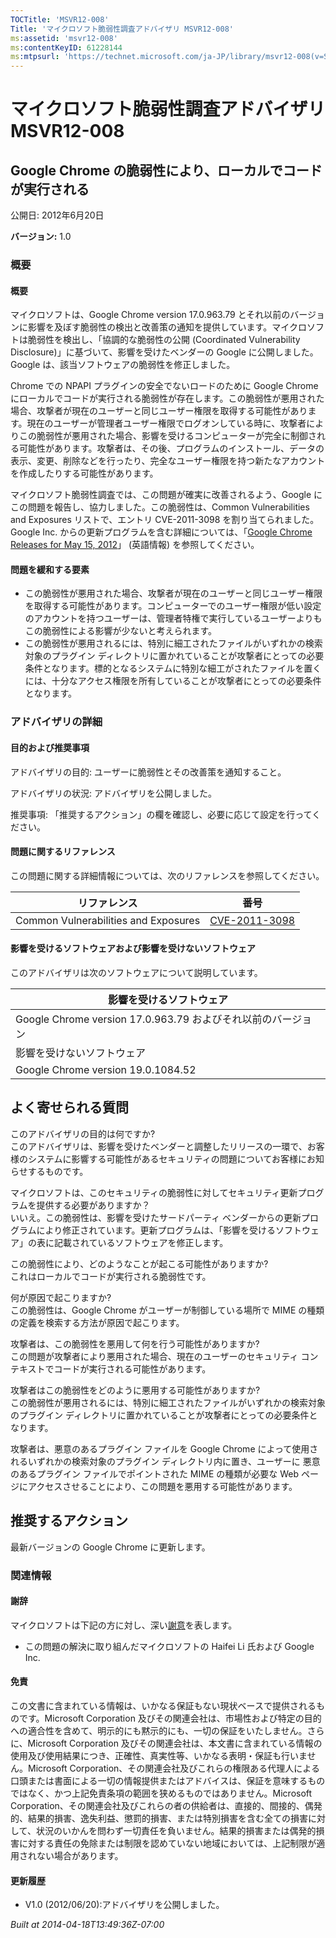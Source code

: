 ```yaml
---
TOCTitle: 'MSVR12-008'
Title: 'マイクロソフト脆弱性調査アドバイザリ MSVR12-008'
ms:assetid: 'msvr12-008'
ms:contentKeyID: 61228144
ms:mtpsurl: 'https://technet.microsoft.com/ja-JP/library/msvr12-008(v=Security.10)'
---
```




マイクロソフト脆弱性調査アドバイザリ MSVR12-008
===============================================

Google Chrome の脆弱性により、ローカルでコードが実行される
----------------------------------------------------------

公開日: 2012年6月20日

**バージョン:** 1.0

### 概要

#### 概要

マイクロソフトは、Google Chrome version 17.0.963.79 とそれ以前のバージョンに影響を及ぼす脆弱性の検出と改善策の通知を提供しています。マイクロソフトは脆弱性を検出し、「協調的な脆弱性の公開 (Coordinated Vulnerability Disclosure)」に基づいて、影響を受けたベンダーの Google に公開しました。Google は、該当ソフトウェアの脆弱性を修正しました。

Chrome での NPAPI プラグインの安全でないロードのために Google Chrome にローカルでコードが実行される脆弱性が存在します。この脆弱性が悪用された場合、攻撃者が現在のユーザーと同じユーザー権限を取得する可能性があります。現在のユーザーが管理者ユーザー権限でログオンしている時に、攻撃者によりこの脆弱性が悪用された場合、影響を受けるコンピューターが完全に制御される可能性があります。攻撃者は、その後、プログラムのインストール、データの表示、変更、削除などを行ったり、完全なユーザー権限を持つ新たなアカウントを作成したりする可能性があります。

マイクロソフト脆弱性調査では、この問題が確実に改善されるよう、Google にこの問題を報告し、協力しました。この脆弱性は、Common Vulnerabilities and Exposures リストで、エントリ CVE-2011-3098 を割り当てられました。Google Inc. からの更新プログラムを含む詳細については、「[Google Chrome Releases for May 15, 2012](https://googlechromereleases.blogspot.com/2012/05/stable-channel-update.html)」 (英語情報) を参照してください。

#### 問題を緩和する要素

-   この脆弱性が悪用された場合、攻撃者が現在のユーザーと同じユーザー権限を取得する可能性があります。コンピューターでのユーザー権限が低い設定のアカウントを持つユーザーは、管理者特権で実行しているユーザーよりもこの脆弱性による影響が少ないと考えられます。
-   この脆弱性が悪用されるには、特別に細工されたファイルがいずれかの検索対象のプラグイン ディレクトリに置かれていることが攻撃者にとっての必要条件となります。標的となるシステムに特別な細工がされたファイルを置くには、十分なアクセス権限を所有していることが攻撃者にとっての必要条件となります。

### アドバイザリの詳細

#### 目的および推奨事項

アドバイザリの目的: ユーザーに脆弱性とその改善策を通知すること。

アドバイザリの状況: アドバイザリを公開しました。

推奨事項: 「推奨するアクション」の欄を確認し、必要に応じて設定を行ってください。

#### 問題に関するリファレンス

この問題に関する詳細情報については、次のリファレンスを参照してください。

| リファレンス                         | 番号                                                                             |
|--------------------------------------|----------------------------------------------------------------------------------|
| Common Vulnerabilities and Exposures | [CVE-2011-3098](https://www.cve.mitre.org/cgi-bin/cvename.cgi?name=cve-2011-3098) |

#### 影響を受けるソフトウェアおよび影響を受けないソフトウェア

このアドバイザリは次のソフトウェアについて説明しています。

| 影響を受けるソフトウェア                                     |
|--------------------------------------------------------------|
| Google Chrome version 17.0.963.79 およびそれ以前のバージョン |
| 影響を受けないソフトウェア                                   |
| Google Chrome version 19.0.1084.52                           |

よく寄せられる質問
------------------

 
このアドバイザリの目的は何ですか?   
このアドバイザリは、影響を受けたベンダーと調整したリリースの一環で、お客様のシステムに影響する可能性があるセキュリティの問題についてお客様にお知らせするものです。

マイクロソフトは、このセキュリティの脆弱性に対してセキュリティ更新プログラムを提供する必要がありますか？   
いいえ。この脆弱性は、影響を受けたサードパーティ ベンダーからの更新プログラムにより修正されています。更新プログラムは、「影響を受けるソフトウェア」の表に記載されているソフトウェアを修正します。

この脆弱性により、どのようなことが起こる可能性がありますか?   
これはローカルでコードが実行される脆弱性です。

何が原因で起こりますか?   
この脆弱性は、Google Chrome がユーザーが制御している場所で MIME の種類の定義を検索する方法が原因で起こります。

攻撃者は、この脆弱性を悪用して何を行う可能性がありますか?   
この問題が攻撃者により悪用された場合、現在のユーザーのセキュリティ コンテキストでコードが実行される可能性があります。

攻撃者はこの脆弱性をどのように悪用する可能性がありますか?   
この脆弱性が悪用されるには、特別に細工されたファイルがいずれかの検索対象のプラグイン ディレクトリに置かれていることが攻撃者にとっての必要条件となります。

攻撃者は、悪意のあるプラグイン ファイルを Google Chrome によって使用されるいずれかの検索対象のプラグイン ディレクトリ内に置き、ユーザーに 悪意のあるプラグイン ファイルでポイントされた MIME の種類が必要な Web ページにアクセスさせることにより、この問題を悪用する可能性があります。

推奨するアクション
------------------

 
最新バージョンの Google Chrome に更新します。

### 関連情報

#### 謝辞

マイクロソフトは下記の方に対し、深い[謝意](https://technet.microsoft.com/security/bulletin/policy)を表します。

-   この問題の解決に取り組んだマイクロソフトの Haifei Li 氏および Google Inc.

#### 免責

この文書に含まれている情報は、いかなる保証もない現状ベースで提供されるものです。Microsoft Corporation 及びその関連会社は、市場性および特定の目的への適合性を含めて、明示的にも黙示的にも、一切の保証をいたしません。さらに、Microsoft Corporation 及びその関連会社は、本文書に含まれている情報の使用及び使用結果につき、正確性、真実性等、いかなる表明・保証も行いません。Microsoft Corporation、その関連会社及びこれらの権限ある代理人による口頭または書面による一切の情報提供またはアドバイスは、保証を意味するものではなく、かつ上記免責条項の範囲を狭めるものではありません。Microsoft Corporation、その関連会社及びこれらの者の供給者は、直接的、間接的、偶発的、結果的損害、逸失利益、懲罰的損害、または特別損害を含む全ての損害に対して、状況のいかんを問わず一切責任を負いません。結果的損害または偶発的損害に対する責任の免除または制限を認めていない地域においては、上記制限が適用されない場合があります。

#### 更新履歴

-   V1.0 (2012/06/20):アドバイザリを公開しました。

*Built at 2014-04-18T13:49:36Z-07:00*
